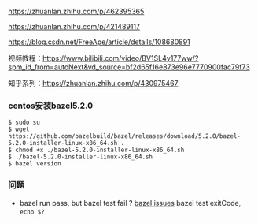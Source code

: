 <https://zhuanlan.zhihu.com/p/462395365>

<https://zhuanlan.zhihu.com/p/421489117>

<https://blog.csdn.net/FreeApe/article/details/108680891>

视频教程：<https://www.bilibili.com/video/BV1SL4y177ww/?spm_id_from=autoNext&vd_source=bf2d65f16e873e96e7770900fac79f73>

知乎系列：https://zhuanlan.zhihu.com/p/430975467

### centos安装bazel5.2.0

```
$ sudo su
$ wget https://github.com/bazelbuild/bazel/releases/download/5.2.0/bazel-5.2.0-installer-linux-x86_64.sh .
$ chmod +x ./bazel-5.2.0-installer-linux-x86_64.sh
$ ./bazel-5.2.0-installer-linux-x86_64.sh
$ bazel version
```

### 问题

- bazel run pass, but bazel test fail ? [bazel issues](https://github.com/bazelbuild/bazel/issues/15687)
bazel test exitCode, `echo $?`
